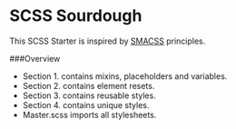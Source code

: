 # SCSS Sourdough


This SCSS Starter is inspired by [SMACSS](https://smacss.com/book/) principles. 

###Overview

  * Section 1. contains mixins, placeholders and variables.
  * Section 2. contains element resets.
  * Section 3. contains reusable styles.
  * Section 4. contains unique styles.
  * Master.scss imports all stylesheets.